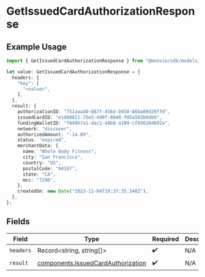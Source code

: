 # GetIssuedCardAuthorizationResponse

## Example Usage

```typescript
import { GetIssuedCardAuthorizationResponse } from "@moovio/sdk/models/operations";

let value: GetIssuedCardAuthorizationResponse = {
  headers: {
    "key": [
      "<value>",
    ],
  },
  result: {
    authorizationID: "751aaad0-087f-456d-b910-86ba00d29ffd",
    issuedCardID: "e1d60811-75e5-4d0f-8040-f05a503b6db9",
    fundingWalletID: "f849b7a1-dac1-48b8-a109-cf93616d602a",
    network: "discover",
    authorizedAmount: "-14.89",
    status: "expired",
    merchantData: {
      name: "Whole Body Fitness",
      city: "San Francisco",
      country: "US",
      postalCode: "94107",
      state: "CA",
      mcc: "7298",
    },
    createdOn: new Date("2023-11-04T19:37:35.548Z"),
  },
};
```

## Fields

| Field                                                                                    | Type                                                                                     | Required                                                                                 | Description                                                                              |
| ---------------------------------------------------------------------------------------- | ---------------------------------------------------------------------------------------- | ---------------------------------------------------------------------------------------- | ---------------------------------------------------------------------------------------- |
| `headers`                                                                                | Record<string, *string*[]>                                                               | :heavy_check_mark:                                                                       | N/A                                                                                      |
| `result`                                                                                 | [components.IssuedCardAuthorization](../../models/components/issuedcardauthorization.md) | :heavy_check_mark:                                                                       | N/A                                                                                      |